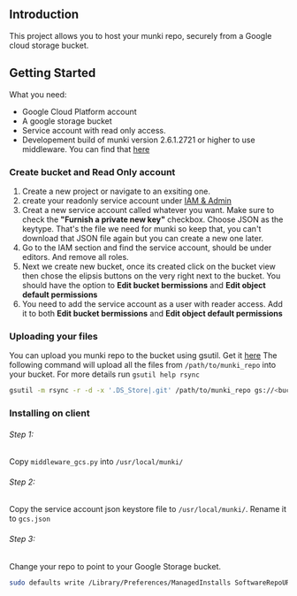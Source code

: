## Introduction
This project allows you to host your munki repo, securely from a Google cloud storage bucket.

## Getting Started
What you need:  
* Google Cloud Platform account
* A google storage bucket
* Service account with read only access.
* Developement build of munki version 2.6.1.2721 or higher to use middleware. You can find that [here](https://munkibuilds.org/)


### Create bucket and Read Only account
1. Create a new project or navigate to an exsiting one.
2. create your readonly service account under [IAM & Admin](https://console.cloud.google.com/iam-admin)
3. Creat a new service account called whatever you want. Make sure to check the **"Furnish a private new key"** checkbox. Choose JSON as the keytype. That's the file we need for munki so keep that, you can't download that JSON file again but you can create a new one later. 
5. Go to the IAM section and find the service account, should be under editors. And remove all roles.
6. Next we create new bucket, once its created click on the bucket view then chose the elipsis buttons on the very right next to the bucket. You should have the option to **Edit bucket bermissions** and **Edit object default permissions**
7. You need to add the service account as a user with reader access. Add it to both **Edit bucket bermissions** and **Edit object default permissions**

### Uploading your files
You can upload you munki repo to the bucket using gsutil. Get it [here](https://cloud.google.com/storage/docs/gsutil_install#mac)
The following command will upload all the files from `/path/to/munki_repo` into your bucket. For more details run `gsutil help rsync`
```bash
gsutil -m rsync -r -d -x '.DS_Store|.git' /path/to/munki_repo gs://<bucket goes here>/
```

### Installing on client

###### Step 1:  
Copy `middleware_gcs.py` into `/usr/local/munki/`  

###### Step 2:
Copy the service account json keystore file to `/usr/local/munki/`. Rename it to `gcs.json`

###### Step 3:
Change your repo to point to your Google Storage bucket.  
```bash
sudo defaults write /Library/Preferences/ManagedInstalls SoftwareRepoURL  "https://storage.googleapis.com/<bucket goes here>"
```
